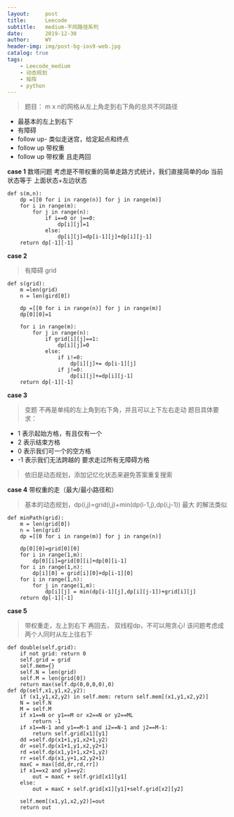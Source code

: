 ```yaml
---
layout:     post
title:      Leecode
subtitle:   medium-不同路径系列
date:       2019-12-30
author:     WY
header-img: img/post-bg-ios9-web.jpg
catalog: true
tags:
    - Leecode_medium
    - 动态规划
    - 矩阵
    - python
---
```


> 题目： m x n的网格从左上角走到右下角的总共不同路径
- 最基本的左上到右下
- 有障碍
- follow up- 类似走迷宫，给定起点和终点
- follow up 带权重
- follow up 带权重 且走两回

**case 1** 
数塔问题
考虑是不带权重的简单走路方式统计，我们直接简单的dp
当前状态等于 上面状态+左边状态

```
def s(m,n):
    dp =[[0 for i in range(n)] for j in range(m)]
    for i in range(m):
        for j in range(n):
            if i==0 or j==0:
                dp[i][j]=1
            else:
                dp[i][j]=dp[i-1][j]+dp[i][j-1]
    return dp[-1][-1]
```

**case 2**
> 有障碍 grid
```
def s(grid):
    m =len(grid)
    n = len(gird[0])

    dp =[[0 for i in range(n)] for j in range(m)]
    dp[0][0]=1

    for i in range(m):
        for j in range(n):
            if grid[i][j]==1:
                dp[i][j]=0
            else:
                if i!=0:
                    dp[i][j]+= dp[i-1][j]
                if j!=0:
                    dp[i][j]+=dp[i][j-1]
    return dp[-1][-1]
```

**case 3**
> 变题 不再是单纯的左上角到右下角，并且可以上下左右走动
题目具体要求：
-  1 表示起始方格，有且仅有一个
-  2 表示结束方格
-  0 表示我们可一个的空方格
- -1 表示我们无法跨越的
要求走过所有无障碍方格
> 依旧是动态规划，添加记忆化状态来避免答案重复搜索








**case 4**
带权重的走（最大/最小路径和）
> 基本的动态规划，dp(i,j)=grid(i,j)+min(dp(i-1,j),dp(i,j-1))
> 最大 的解法类似
```
def minPath(grid):
    m = len(grid[0])
    n = len(grid)
    dp =[[0 for i in range(m)] for j in range(n)]

    dp[0][0]=grid[0][0]
    for i in range(1,m):
        dp[0][i]=grid[0][i]+dp[0][i-1]
    for i in range(1,n):
        dp[i][0] = grid[i][0]+dp[i-1][0]
    for i in range(1,n):
        for j in range(1,m):
            dp[i][j] = min(dp[i-1][j],dp[i][j-1])+grid[i][j]
    return dp[-1][-1]
```

**case 5**
>带权重走，左上到右下 再回去， 双线程dp，不可以用贪心!
> 该问题考虑成两个人同时从左上往右下
```
def double(self,grid):
    if not grid: return 0
    self.grid = grid
    self.mem={}
    self.N = len(grid)
    self.M = len(grid[0])
    return max(self.dp(0,0,0,0),0)
def dp(self,x1,y1,x2,y2):
    if (x1,y1,x2,y2) in self.mem: return self.mem[(x1,y1,x2,y2)]
    N = self.N
    M = self.M
    if x1==N or y1==M or x2==N or y2==ML
        return -1
    if x1==N-1 and y1==M-1 and i2==N-1 and j2==M-1:
        return self.grid[x1][y1]
    dd =self.dp(x1+1,y1,x2+1,y2)
    dr =self.dp(x1+1,y1,x2,y2+1)
    rd =self.dp(x1,y1+1,x2+1,y2)
    rr =self.dp(x1,y+1,x2,y2+1)
    maxC = max([dd,dr,rd,rr])
    if x1==x2 and y1==y2:
        out = maxC + self.grid[x1][y1]
    else:
        out = maxC + self.grid[x1][y1]+self.grid[x2][y2]

    self.mem[(x1,y1,x2,y2)]=out
    return out
```